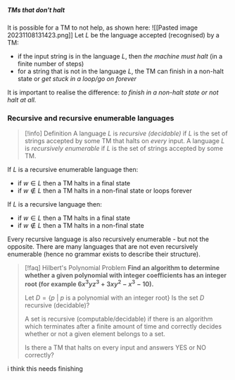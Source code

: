 ##### TMs that don't halt
It is possible for a TM to not help, as shown here:
![[Pasted image 20231108131423.png]]
Let $L$ be the language accepted (recognised) by a TM:
- if the input string is in the language $L$, then *the machine must halt* (in a finite number of steps)
- for a string that is not in the language $L$, the TM can finish in a non-halt state or *get stuck in a loop/go on forever*

It is important to realise the difference:
	*to finish in a non-halt state or not halt at all.*

### Recursive and recursive enumerable languages
> [!info]  Definition
> A language $L$ is *recursive (decidable)* if $L$ is the set of strings accepted by some TM that halts on *every* input.
> A language $L$ is *recursively enumerable* if $L$ is the set of strings accepted by some TM.

If $L$ is a recursive enumerable language then:
- if $w \in L$ then a TM halts in a final state
- if $w \notin L$ then a TM halts in a non-final state or loops forever

If $L$ is a recursive language then:
- if $w \in L$ then a TM halts in a final state
- if $w \notin L$ then a TM halts in a non-final state

Every recursive language is also recursively enumerable - but not the opposite. There are many languages that are not even recursively enumerable (hence no grammar exists to describe their structure).

> [!faq] Hilbert's Polynomial Problem
> **Find an algorithm to determine whether a given polynomial with integer coefficients has an integer root (for example $6x^3yz^3 + 3xy^2 - x^3 - 10$).**
> 
> Let $D = \{p \: | \: p$ is a polynomial with an integer root$\}$
> Is the set $D$ recursive (decidable)?
> 
> A set is recursive (computable/decidable) if there is an algorithm which terminates after a finite amount of time and correctly decides whether or not a given element belongs to a set.
> 
> Is there a TM that halts on every input and answers YES or NO correctly?

i think this needs finishing